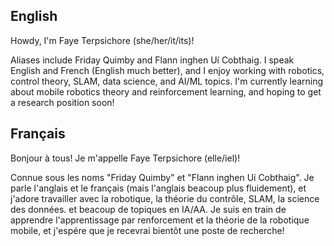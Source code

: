 ## English
Howdy, I'm Faye Terpsichore (she/her/it/its)!

Aliases include Friday Quimby and Flann inghen Uí Cobthaig. I speak English and French (English much better), and I enjoy working with robotics, control theory, SLAM, data science, and AI/ML topics. I'm currently learning about mobile robotics theory and reinforcement learning, and hoping to get a research position soon!

## Français
Bonjour à tous! Je m'appelle Faye Terpsichore (elle/iel)!

Connue sous les noms "Friday Quimby" et "Flann inghen Uí Cobthaig". Je parle l'anglais et le français (mais l'anglais beacoup plus fluidement), et j'adore travailler avec la robotique, la théorie du contrôle, SLAM, la science des données. et beacoup de topiques en IA/AA. Je suis en train de apprendre l'apprentissage par renforcement et la théorie de la robotique mobile, et j'espére que je recevrai bientôt une poste de recherche!
